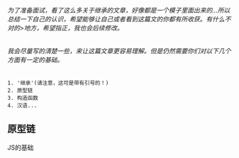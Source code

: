 ###### 为了准备面试，看了这么多关于继承的文章，好像都是一个模子里面出来的...所以总结一下自己的认识，希望能够让自己或者看到这篇文的你都有所收获。有什么不对的>地方，希望指正，我也会后续修改。
###### 我会尽量写的清楚一些，来让这篇文章更容易理解。但是仍然需要你们对以下几个方面有一定的基础。
```
1. '继承'(请注意，这可是带有引号的！)
2. 原型链
3. 构造函数
4. 汉语...
```
## 原型链
JS的基础
